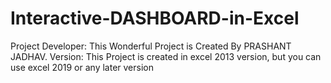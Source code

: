 # Interactive-DASHBOARD-in-Excel
Project Developer:
This Wonderful Project is Created By PRASHANT JADHAV.
Version:
This Project is created in excel 2013 version, but you can use excel 2019 or any later version
